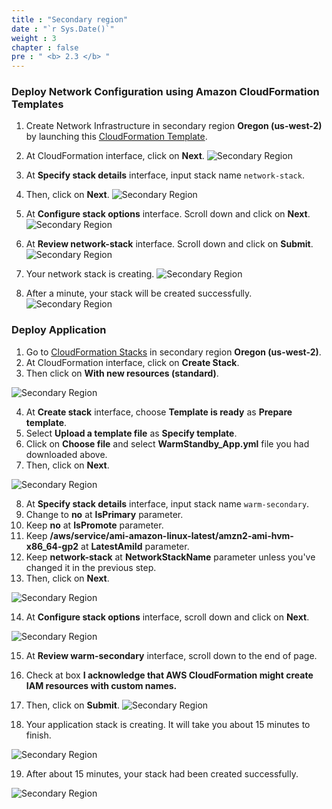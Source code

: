 ```yaml
---
title : "Secondary region"
date : "`r Sys.Date()`"
weight : 3
chapter : false
pre : " <b> 2.3 </b> "
---
```


### Deploy Network Configuration using Amazon CloudFormation Templates
1. Create Network Infrastructure in secondary region **Oregon (us-west-2)** by launching this [CloudFormation Template](https://console.aws.amazon.com/cloudformation/home?region=us-west-2#/stacks/create/template?stackName=network-stack&templateURL=https://ws-assets-prod-iad-r-pdx-f3b3f9f1a7d6a3d0.s3.us-west-2.amazonaws.com/6b7a41c6-3cae-45f2-bf2c-72c64b55d920/NetworkStack.yaml).
2. At CloudFormation interface, click on **Next**.
![Secondary Region](/images/2.preparation/2.3.secondaryregion/2.3.1secondaryregion.png?width=90pc)


3. At **Specify stack details** interface, input stack name ```network-stack```.
4. Then, click on **Next**.
![Secondary Region](/images/2.preparation/2.3.secondaryregion/2.3.2secondaryregion.png?width=90pc)

5. At **Configure stack options** interface. Scroll down and click on **Next**.
![Secondary Region](/images/2.preparation/2.3.secondaryregion/2.3.3secondaryregion.png?width=90pc)

6. At **Review network-stack** interface. Scroll down and click on **Submit**.
![Secondary Region](/images/2.preparation/2.3.secondaryregion/2.3.4secondaryregion.png?width=90pc)

7. Your network stack is creating.
![Secondary Region](/images/2.preparation/2.3.secondaryregion/2.3.5secondaryregion.png?width=89pc)

8. After a minute, your stack will be created successfully.
![Secondary Region](/images/2.preparation/2.3.secondaryregion/2.3.6secondaryregion.png?width=89pc)

### Deploy Application
1. Go to [CloudFormation Stacks](https://us-west-2.console.aws.amazon.com/cloudformation/home?region=us-west-2) in secondary region **Oregon  (us-west-2)**.
2. At CloudFormation interface, click on **Create Stack**.
3. Then click on **With new resources (standard)**.

![Secondary Region](/images/2.preparation/2.3.secondaryregion/2.3.7secondaryregion.png?width=89pc)

4. At **Create stack** interface, choose **Template is ready** as **Prepare template**.
5. Select **Upload a template file** as **Specify template**.
6. Click on **Choose file** and select **WarmStandby_App.yml** file you had downloaded above.
7. Then, click on **Next**.

![Secondary Region](/images/2.preparation/2.3.secondaryregion/2.3.8secondaryregion.png?width=89pc)

8. At **Specify stack details** interface, input stack name ```warm-secondary```.
9. Change to **no** at **IsPrimary** parameter.
10. Keep **no** at **IsPromote** parameter.
11. Keep **/aws/service/ami-amazon-linux-latest/amzn2-ami-hvm-x86_64-gp2** at **LatestAmiId** parameter.
12. Keep **network-stack** at **NetworkStackName** parameter unless you've changed it in the previous step.
13. Then, click on **Next**.

![Secondary Region](/images/2.preparation/2.3.secondaryregion/2.3.9secondaryregion.png?width=89pc)

14. At **Configure stack options** interface, scroll down and click on **Next**.

![Secondary Region](/images/2.preparation/2.3.secondaryregion/2.3.10secondaryregion.png?width=89pc)

15. At **Review warm-secondary** interface, scroll down to the end of page.
16. Check at box **I acknowledge that AWS CloudFormation might create IAM resources with custom names.**
17. Then, click on **Submit**.
![Secondary Region](/images/2.preparation/2.3.secondaryregion/2.3.11secondaryregion.png?width=89pc)

18. Your application stack is creating. It will take you about 15 minutes to finish.

![Secondary Region](/images/2.preparation/2.3.secondaryregion/2.3.12secondaryregion.png?width=90pc)

19. After about 15 minutes, your stack had been created successfully.

![Secondary Region](/images/2.preparation/2.3.secondaryregion/2.3.13secondaryregion.png?width=90pc)
